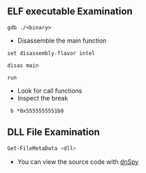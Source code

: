 ## ELF executable Examination 
```shell
gdb ./<binary>
```
* Disassemble the main function 
```assembly
set disassembly-flavor intel
```
```assembly
disas main
```
```assembly
run
```
* Look for call functions
* Inspect the break 
```assembly
 b *0x5555555551b0
```
## DLL File Examination 
```powershell
Get-FileMetaData <dll>
```
* You can view the source code with [dnSpy](https://github.com/dnSpy/dnSpy)
